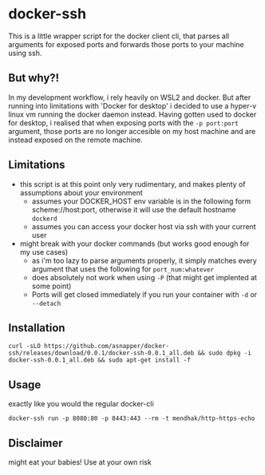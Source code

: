 # docker-ssh

This is a little wrapper script for the docker client cli, that parses all arguments for exposed ports and forwards those ports to your machine using ssh.

## But why?!

In my development workflow, i rely heavily on WSL2 and docker. But after running into limitations with 'Docker for desktop' i decided to use a hyper-v linux vm running the docker daemon instead. Having gotten used to docker for desktop, i realised that when exposing ports with the `-p port:port` argument, those ports are no longer accesible on my host machine and are instead exposed on the remote machine.

## Limitations

- this script is at this point only very rudimentary, and makes plenty of assumptions about your environment
    - assumes your DOCKER_HOST env variable is in the following form scheme://host:port, otherwise it will use the default hostname `dockerd`
    - assumes you can access your docker host via ssh with your current user
- might break with your docker commands (but works good enough for my use cases)
    - as i'm too lazy to parse arguments properly, it simply matches every argument that uses the following for `port_num:whatever`
    - does absolutely not work when using `-P` (that might get implented at some point)
    - Ports will get closed immediately if you run your container with `-d` or `--detach`

## Installation

```
curl -sLO https://github.com/asnapper/docker-ssh/releases/download/0.0.1/docker-ssh-0.0.1_all.deb && sudo dpkg -i docker-ssh-0.0.1_all.deb && sudo apt-get install -f
```

## Usage

exactly like you would the regular docker-cli

```
docker-ssh run -p 8080:80 -p 8443:443 --rm -t mendhak/http-https-echo
```

## Disclaimer

might eat your babies! Use at your own risk